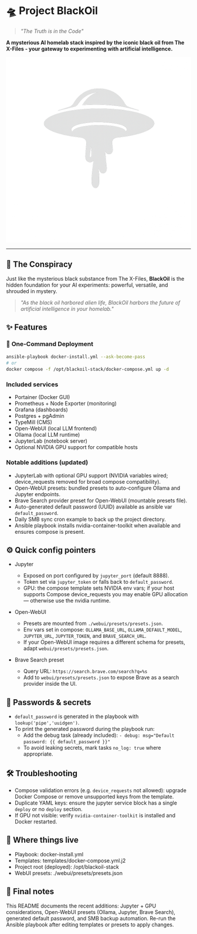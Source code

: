 # 🛸 Project BlackOil

> *"The Truth is in the Code"*

**A mysterious AI homelab stack inspired by the iconic black oil from The X-Files - your gateway to experimenting with artificial intelligence.**

![Project BlackOil Logo](media/logo_white.png)

---

## 🎯 The Conspiracy

Just like the mysterious black substance from The X-Files, **BlackOil** is the hidden foundation for your AI experiments: powerful, versatile, and shrouded in mystery. 

> *"As the black oil harbored alien life, BlackOil harbors the future of artificial intelligence in your homelab."*

## ✨ Features

### 🚀 **One-Command Deployment**
```bash
ansible-playbook docker-install.yml --ask-become-pass
# or
docker compose -f /opt/blackoil-stack/docker-compose.yml up -d
```

### Included services
- Portainer (Docker GUI)
- Prometheus + Node Exporter (monitoring)
- Grafana (dashboards)
- Postgres + pgAdmin
- TypeMill (CMS)
- Open-WebUI (local LLM frontend)
- Ollama (local LLM runtime)
- JupyterLab (notebook server)
- Optional NVIDIA GPU support for compatible hosts

### Notable additions (updated)
- JupyterLab with optional GPU support (NVIDIA variables wired; device_requests removed for broad compose compatibility).
- Open-WebUI presets: bundled presets to auto-configure Ollama and Jupyter endpoints.
- Brave Search provider preset for Open-WebUI (mountable presets file).
- Auto-generated default password (UUID) available as ansible var `default_password`.
- Daily SMB sync cron example to back up the project directory.
- Ansible playbook installs nvidia-container-toolkit when available and ensures compose is present.

## ⚙️ Quick config pointers

- Jupyter
  - Exposed on port configured by `jupyter_port` (default 8888).
  - Token set via `jupyter_token` or falls back to `default_password`.
  - GPU: the compose template sets NVIDIA env vars; if your host supports Compose device_requests you may enable GPU allocation — otherwise use the nvidia runtime.

- Open-WebUI
  - Presets are mounted from `./webui/presets/presets.json`.
  - Env vars set in compose: `OLLAMA_BASE_URL`, `OLLAMA_DEFAULT_MODEL`, `JUPYTER_URL`, `JUPYTER_TOKEN`, and `BRAVE_SEARCH_URL`.
  - If your Open-WebUI image requires a different schema for presets, adapt `webui/presets/presets.json`.

- Brave Search preset
  - Query URL: `https://search.brave.com/search?q=%s`
  - Add to `webui/presets/presets.json` to expose Brave as a search provider inside the UI.

## 🔐 Passwords & secrets
- `default_password` is generated in the playbook with `lookup('pipe','uuidgen')`.
- To print the generated password during the playbook run:
  - Add the debug task (already included): `- debug: msg="Default password: {{ default_password }}"`
  - To avoid leaking secrets, mark tasks `no_log: true` where appropriate.

## 🛠 Troubleshooting
- Compose validation errors (e.g. `device_requests` not allowed): upgrade Docker Compose or remove unsupported keys from the template.
- Duplicate YAML keys: ensure the jupyter service block has a single `deploy` or no `deploy` section.
- If GPU not visible: verify `nvidia-container-toolkit` is installed and Docker restarted.

## 🧭 Where things live
- Playbook: docker-install.yml
- Templates: templates/docker-compose.yml.j2
- Project root (deployed): /opt/blackoil-stack
- WebUI presets: ./webui/presets/presets.json

## 📣 Final notes
This README documents the recent additions: Jupyter + GPU considerations, Open-WebUI presets (Ollama, Jupyter, Brave Search), generated default password, and SMB backup automation. Re-run the Ansible playbook after editing templates or presets to apply changes.